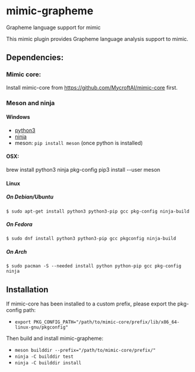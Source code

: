 # mimic-grapheme

Grapheme language support for mimic

This mimic plugin provides Grapheme language analysis support to mimic.

## Dependencies:

### Mimic core:

Install mimic-core from https://github.com/MycroftAI/mimic-core first.

### Meson and ninja

#### Windows

- [python3](https://www.python.org/downloads/windows/)
- [ninja](https://github.com/ninja-build/ninja/releases)
- meson: `pip install meson` (once python is installed)

#### OSX:

brew install python3 ninja pkg-config
pip3 install --user meson

#### Linux

##### On Debian/Ubuntu
```
$ sudo apt-get install python3 python3-pip gcc pkg-config ninja-build
```

##### On Fedora
```
$ sudo dnf install python3 python3-pip gcc pkgconfig ninja-build
```

##### On Arch
```
$ sudo pacman -S --needed install python python-pip gcc pkg-config ninja
```

## Installation

If mimic-core has been installed to a custom prefix, please export the pkg-config path:

- `export PKG_CONFIG_PATH="/path/to/mimic-core/prefix/lib/x86_64-linux-gnu/pkgconfig"`

Then build and install mimic-grapheme:

- `meson builddir --prefix="/path/to/mimic-core/prefix/"`
- `ninja -C builddir test`
- `ninja -C builddir install`


